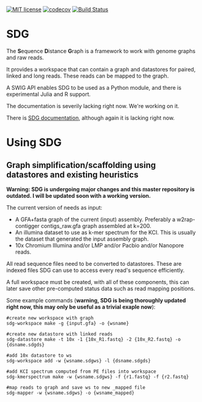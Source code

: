 

[![MIT license](https://img.shields.io/badge/license-MIT-green.svg)](https://github.com/bioinfologics/bsg/blob/master/LICENSE)
[![codecov](https://codecov.io/gh/bioinfologics/bsg/branch/master/graph/badge.svg)](https://codecov.io/gh/bioinfologics/sdg)
[![Build Status](https://travis-ci.org/bioinfologics/sdg.svg?branch=master)](https://travis-ci.org/bioinfologics/sdg)


# SDG
The **S**equence **D**istance **G**raph is a framework to work with genome graphs and raw reads.

It provides a workspace that can contain a graph and datastores for paired, linked and long reads. These reads can be mapped to the graph.

A SWIG API enables SDG to be used as a Python module, and there is experimental Julia and R support.

The documentation is severily lacking right now. We're working on it.

There is [SDG documentation](https://bioinfologics.github.io/sdg/), although again it is lacking right now.

# Using SDG 
## Graph simplification/scaffolding using datastores and existing heuristics

**Warning: SDG is undergoing major changes and this master repository is outdated. I will be updated soon with a working version.**

The current version of needs as input:
- A GFA+fasta graph of the current (input) assembly. Preferably a w2rap-contigger contigs_raw.gfa graph assembled at k=200.
- An illumina dataset to use as k-mer spectrum for the KCI. This is usually the dataset that generated the input assembly graph.
- 10x Chromium Illumina and/or LMP and/or Pacbio and/or Nanopore reads.

All read sequence files need to be converted to datastores. These are
indexed files SDG can use to access every read's sequence
efficiently.

A full workspace must be created, with all of these components, this can later save other
pre-computed status data such as read mapping positions.

Some example commands (**warning, SDG is being thoroughly updated right now, this may only be useful as a trivial exaple now**):

```
#create new workspace with graph
sdg-workspace make -g {input.gfa} -o {wsname}

#create new datastore with linked reads
sdg-datastore make -t 10x -1 {10x_R1.fastq} -2 {10x_R2.fastq} -o {dsname.sdgds}

#add 10x datastore to ws
sdg-workspace add -w {wsname.sdgws} -l {dsname.sdgds}

#add KCI spectrum computed from PE files into workspace
sdg-kmerspectrum make -w {wsname.sdgws} -f {r1.fastq} -f {r2.fastq}

#map reads to graph and save ws to new _mapped file
sdg-mapper -w {wsname.sdgws} -o {wsname_mapped}
```
